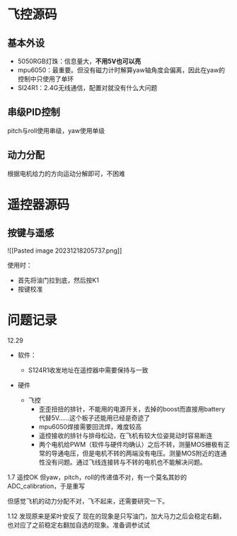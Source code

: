 # 飞控源码

## 基本外设
+ 5050RGB灯珠：信息量大，**不用5V也可以亮**
+ mpu6050：最重要。但没有磁力计时解算yaw轴角度会偏离，因此在yaw的控制中只使用了单环
+ SI24R1：2.4G无线通信，配置对就没有什么大问题
## 串级PID控制
pitch与roll使用串级，yaw使用单级
## 动力分配
根据电机给力的方向运动分解即可，不困难
# 遥控器源码

## 按键与遥感
![[Pasted image 20231218205737.png]]

使用时：
+ 首先将油门拉到底，然后按K1
+ 按键校准

# 问题记录
12.29
+ 软件：
	+ S124R1收发地址在遥控器中需要保持与一致

+ 硬件
	+ 飞控
		+ 歪歪扭扭的排针，不能用的电源开关，去掉的boost而直接用battery代替5V......这个板子还能用已经是奇迹了
		+ mpu6050焊接需要回流焊，难度较高
		+ 遥控接收的排针与排母松动，在飞机有较大位姿晃动时容易断连
		+ 两个电机给PWM（软件与硬件均确认）之后不转，测量MOS栅极有正常的导通电压，但是电机不转的两端没有电压。测量MOS附近的连通性没有问题。通过飞线连接转与不转的电机也不能解决问题。

1.7
遥控OK
但yaw，pitch，roll的传递值不对，有一个莫名其妙的ADC_calibration，于是重写

但感觉飞机的动力分配不对，飞不起来，还需要研究一下。

1.12
发现原来是桨叶安反了
现在的现象是只写油门，加大马力之后会稳定右翻，也对应了之前稳定右翻加自选的现象。准备调参试试